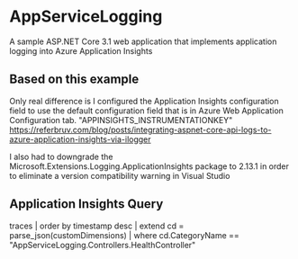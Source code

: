 # AppServiceLogging
A sample ASP.NET Core 3.1 web application that implements application logging into Azure Application Insights

## Based on this example
Only real difference is I configured the Application Insights configuration field 
to use the default configuration field that is in Azure Web Application Configuration tab.
"APPINSIGHTS_INSTRUMENTATIONKEY"\
https://referbruv.com/blog/posts/integrating-aspnet-core-api-logs-to-azure-application-insights-via-ilogger

I also had to downgrade the Microsoft.Extensions.Logging.ApplicationInsights package to 2.13.1 in order to 
eliminate a version compatibility warning in Visual Studio

## Application Insights Query
traces
| order by timestamp desc
| extend cd = parse_json(customDimensions)
| where cd.CategoryName == "AppServiceLogging.Controllers.HealthController"
